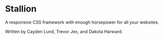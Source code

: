 # Stallion
A responsive CSS framework with enough horsepower for all your websites.

Written by Cayden Lund, Trevor Jex, and Dakota Harward.
